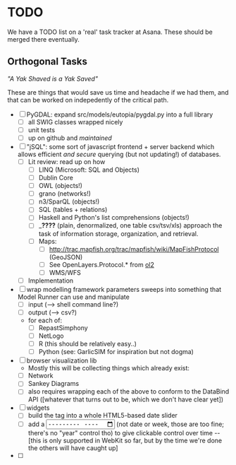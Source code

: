 TODO
====

We have a TODO list on a 'real' task tracker at Asana. These should be merged there eventually.


Orthogonal Tasks
-----------------

_"A Yak Shaved is a Yak Saved"_

These are things that would save us time and headache if we had them,
and that can be worked on indepedently of the critical path.

- [ ] PyGDAL: expand src/models/eutopia/pygdal.py into a full library
    - [ ] all SWIG classes wrapped nicely
    - [ ] unit tests
    - [ ] up on github and *maintained*
- [ ] "jSQL": some sort of javascript frontend + server backend which allows efficient *and secure* querying (but not updating!) of databases.
    - [ ] Lit review: read up on how
        - [ ] LINQ (Microsoft: SQL and Objects)
        - [ ] Dublin Core
        - [ ] OWL (objects!)
        - [ ] grano (networks!)
        - [ ] n3/SparQL (objects!)
        - [ ] SQL (tables + relations)
        - [ ] Haskell and Python's list comprehensions (objects!)
        - [ ]  _____????____ (plain, denormalized, one table csv/tsv/xls) approach the task of information storage, organization, and retrieval.
        - [ ] Maps:
            - [ ] http://trac.mapfish.org/trac/mapfish/wiki/MapFishProtocol (GeoJSON) 
            - [ ] See OpenLayers.Protocol.* from [ol2](https://openlayers.org)
            - [ ] WMS/WFS
    - [ ] Implementation
- [ ] wrap modelling framework parameters sweeps into something that Model Runner can use and manipulate
    - [ ] input  (--> shell command line?)
    - [ ] output (--> csv?)
    - for each of:
        - [ ] RepastSimphony
        - [ ] NetLogo
        - [ ] R (this should be relatively easy..)
        - [ ] Python (see: GarlicSIM for inspiration but not dogma)
- [ ] browser visualization lib
    - Mostly this will be collecting things which already exist:
    - [ ] Network
    - [ ] Sankey Diagrams
    - [ ] also requires wrapping each of the above to conform to the DataBind API ([whatever that turns out to be, which we don't have clear yet]) 
- [ ] widgets
    - [ ] build the <slider> tag into a whole HTML5-based date slider
    - [ ] add a <input type="month"> (not date or week, those are too fine; there's no "year" control tho) to give clickable control over time -- [this is only supported in WebKit so far, but by the time we're done the others will have caught up]
- [ ] 
